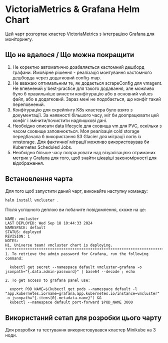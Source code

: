 # VictoriaMetrics & Grafana Helm Chart

Цей чарт розгортає кластер VictoriaMetrics з інтеграцією Grafana для моніторингу.

## Що не вдалося / Що можна покращити
1. Не коректно автоматично доабвляється кастомний дешборд графани. Ймовірне рішення - реалізація монтування кастомного дешборда через додатковий config-map.
2. Не вважаю оптимальним те, як додається scrapeConfig для vmagent. Не впевнений у best-practice для такого додавання, але можливо було б правильніше винести конфігурацію або в основний values файл, або в додатковий. Зараз мені не подобається, що конфіг такий переповнений.
3. Конфігурацію для скрейпінгу K8s кластера було взято з документації. За наявності більшого часу, міг би доопрацювати цей конфіг і змінити/почистити надлишкові дані.
4. Необхідно описати data lifecycle для сховища vm для PVC, оскільки з часом сховище заповнюється. Моя реалізація cold storage передбачала б використання S3 Glacier для міграції логів із vmstorage. Для фактичної міграції можливо використовував би Kubernetes Scheduled Jobs.
5. Необхідно більше часу попрацювати над візуалізацією отриманих метрик у Grafana для того, щоб знайти цікавіші закономірності для відображення.

## Встановлення чарта

Для того щоб запустити даний чарт, виконайте наступну команду:

```bash
helm install vmcluster .
```

Після успішного деплою ви побачите повідомлення, схоже на це:

```
NAME: vmcluster
LAST DEPLOYED: Wed Sep 18 10:44:33 2024
NAMESPACE: default
STATUS: deployed
REVISION: 1
NOTES:
Hi, Universe team! vmcluster chart is deploying.
**********************************************************************************
1. To retrieve the admin password for Grafana, run the following command:

  kubectl get secret --namespace default vmcluster-grafana -o jsonpath="{.data.admin-password}" | base64 --decode ; echo

2. To get access to grafana panel use:

  export POD_NAME=$(kubectl get pods --namespace default -l "app.kubernetes.io/name=grafana,app.kubernetes.io/instance=vmcluster" -o jsonpath="{.items[0].metadata.name}") &&
  kubectl --namespace default port-forward $POD_NAME 3000

```

## Використаний сетап для розробки цього чарту
Для розробки та тестування використовувався кластер Minikube на 3 ноди.



